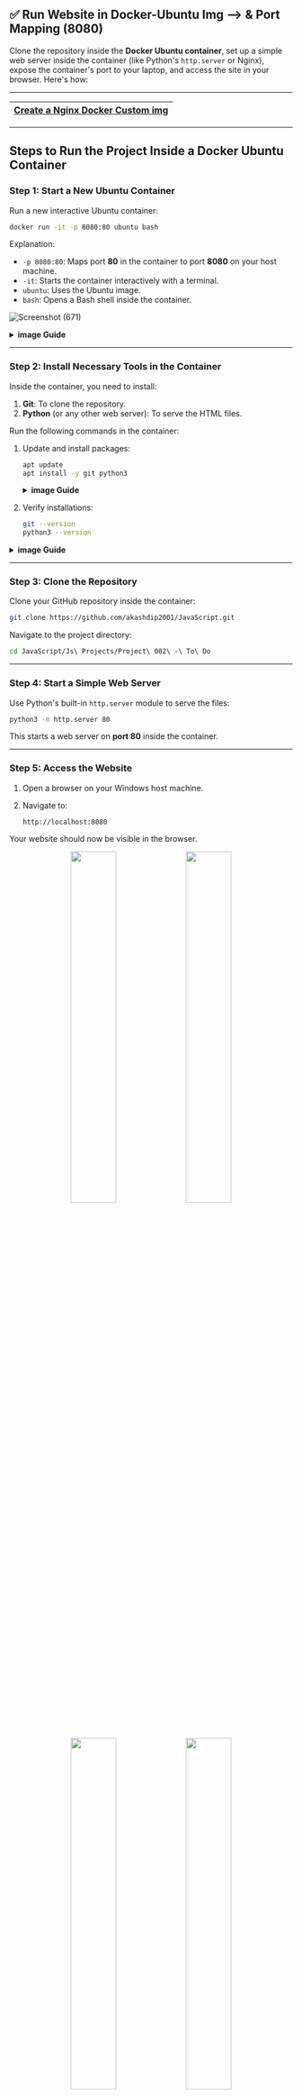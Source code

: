 ## ✅ Run Website in Docker-Ubuntu Img --> & Port Mapping (8080)

Clone the repository inside the **Docker Ubuntu container**, set up a simple web server inside the container (like Python's `http.server` or Nginx), expose the container's port to your laptop, and access the site in your browser. Here's how:

---

| [Create a Nginx Docker Custom img](./02%20Docker%20Custom%20Images.md) |
| --- |

---

## **Steps to Run the Project Inside a Docker Ubuntu Container**

### **Step 1: Start a New Ubuntu Container**
Run a new interactive Ubuntu container:

```bash
docker run -it -p 8080:80 ubuntu bash
```

Explanation:
- `-p 8080:80`: Maps port **80** in the container to port **8080** on your host machine.
- `-it`: Starts the container interactively with a terminal.
- `ubuntu`: Uses the Ubuntu image.
- `bash`: Opens a Bash shell inside the container.

![Screenshot (671)](https://github.com/user-attachments/assets/02462f6a-a1d8-4921-ab77-3ddd23ab678e)

<details>	
     <summary><b>image Guide</b></summary><br>
  🚥🚥🚥🚥🚥🚥🚥🚥🚥🚥
   
   ![Screenshot (672)](https://github.com/user-attachments/assets/ead977a9-ed32-4b53-944e-93c65d880ade)
  🚥🚥🚥🚥🚥🚥🚥🚥🚥🚥
</details>

---

### **Step 2: Install Necessary Tools in the Container**
Inside the container, you need to install:
1. **Git**: To clone the repository.
2. **Python** (or any other web server): To serve the HTML files.

Run the following commands in the container:

1. Update and install packages:
   ```bash
   apt update
   apt install -y git python3
   ```
   <details>	
     <summary><b>image Guide</b></summary><br>
   🚥🚥🚥🚥🚥🚥🚥🚥🚥🚥
      
   ![Screenshot (673)](https://github.com/user-attachments/assets/449f4893-310a-40ae-b718-c9d6cb0ed7e8)
   ![Screenshot (674)](https://github.com/user-attachments/assets/ce401b80-bd72-4ec8-b16b-c8a8b54d9743)
   ![Screenshot (675)](https://github.com/user-attachments/assets/a611d16a-3018-4d97-b137-6d55e23d7553)
   ![Screenshot (676)](https://github.com/user-attachments/assets/d8ca25ca-dc96-4896-8f2b-e8afacfeec98)
   🚥🚥🚥🚥🚥🚥🚥🚥🚥🚥
    </details>

2. Verify installations:
   ```bash
   git --version
   python3 --version
   ```
<details>	
<summary><b>image Guide</b></summary><br>
  🚥🚥🚥🚥🚥🚥🚥🚥🚥🚥

  ![Screenshot (677)](https://github.com/user-attachments/assets/956aad30-c597-4ddf-82ca-f89d317e3246)
🚥🚥🚥🚥🚥🚥🚥🚥🚥🚥
</details>

---

### **Step 3: Clone the Repository**
Clone your GitHub repository inside the container:

```bash
git clone https://github.com/akashdip2001/JavaScript.git
```

Navigate to the project directory:

```bash
cd JavaScript/Js\ Projects/Project\ 002\ -\ To\ Do
```

---

### **Step 4: Start a Simple Web Server**
Use Python's built-in `http.server` module to serve the files:

```bash
python3 -m http.server 80
```

This starts a web server on **port 80** inside the container.

---

### **Step 5: Access the Website**
1. Open a browser on your Windows host machine.
2. Navigate to:

   ```
   http://localhost:8080
   ```

Your website should now be visible in the browser.

<p align="center">
<img width="40%" src="https://github.com/user-attachments/assets/078282da-8b82-4e16-bb8f-62a11fa4a45c">
<img width="40%" src="https://github.com/user-attachments/assets/47bafe78-d502-4135-a0aa-bd3ca969b71d">
</p>
<p align="center">
<img width="40%" src="https://github.com/user-attachments/assets/600e93e8-3347-48da-b50b-f3f88eb12115">
<img width="40%" src="https://github.com/user-attachments/assets/c00e4150-7aff-4f4a-bbdd-b571d4d17076">
</p>

---

### **Step 6: Optional - Run Container in Detached Mode**
If you want to keep the container running in the background:

1. Exit the interactive session by stopping the server (`Ctrl + C`) and typing `exit`.

2. Start the container in detached mode with the web server running:
   ```bash
   docker run -d -p 8080:80 ubuntu bash -c "apt update && apt install -y git python3 && git clone https://github.com/akashdip2001/JavaScript.git && cd JavaScript/Js\ Projects/Project\ 002\ -\ To\ Do && python3 -m http.server 80"
   ```

---

### 🧪 **Summary of Commands:**
1. Start the container:
   ```bash
   docker run -it -p 8080:80 ubuntu bash
   ```

2. Install Git and Python:
   ```bash
   apt update && apt install -y git python3
   ```

3. Clone the repository:
   ```bash
   git clone https://github.com/akashdip2001/JavaScript.git
   cd JavaScript/Js\ Projects/Project\ 002\ -\ To\ Do
   ```

4. Start the web server:
   ```bash
   python3 -m http.server 80
   ```

5. Access the site in your browser at `http://localhost:8080`.

<img src="https://github.com/akashdip2001/college-final-year-project/raw/main/img/colour_line.png">

## ❌ access from your mobile browser

To access your laptop's localhost (port 8080) from your mobile browser within the same local area network (LAN), you can follow these steps:

---

<img align="right" alt="python_logo" width="300" src="https://github.com/user-attachments/assets/9472d238-3f17-4ea4-a4b8-486438c1b944"> 

## **Steps to Access Laptop's Localhost on Mobile**

### **Step 1: Find Your Laptop's IP Address**
You need the local IP address of your laptop.

1. Open **Command Prompt** (Windows) or Terminal (if in WSL).
2. Run the following command to find your IP address:
   ```bash
   ipconfig
   ```
3. Look for the **IPv4 Address** under the active network adapter (e.g., Wi-Fi). It will look something like:
   ```
   IPv4 Address: 192.168.1.10
   ```

---

### **Step 2: Access the Website from Mobile**
On your mobile device:
1. Open the browser.
2. Enter the following URL in the address bar:
   ```
   http://<laptop-ip>:8080
   ```
   Replace `<laptop-ip>` with the IPv4 address from Step 1. For example:
   ```
   http://192.168.1.10:8080
   ```

---

### **Step 3: Allow Firewall Access (If Necessary)**
If you can't access the website from your mobile, your Windows firewall might be blocking the connection. To allow access:

1. Open **Windows Firewall** settings:
   - Press `Win + R`, type `firewall.cpl`, and press Enter.

2. Click on **Advanced Settings** (on the left panel).

3. Select **Inbound Rules**, and then click on **New Rule** (on the right panel).

4. Configure the new rule:
   - Rule Type: Select **Port**.
   - Protocol and Ports: Select **TCP** and specify **8080**.
   - Action: Select **Allow the connection**.
   - Profile: Select **Private** (so it only applies to trusted networks like your home Wi-Fi).
   - Name: Give the rule a name like `Allow-8080`.

5. Save and apply the rule.

---

### **Step 4: Test the Connection**
Retry accessing the URL on your mobile:
```
http://<laptop-ip>:8080
```

You should now be able to view the website hosted on your laptop from your mobile device.

---

### **Optional: Ensure Port Forwarding is Correct**
If you're using Docker, the container port (`80`) must already be mapped to your laptop's port (`8080`). Since you've done this with `docker run -p 8080:80`, you're good.

---

### **Troubleshooting Tips**:
1. **Ping Test**: From your mobile, verify connectivity to the laptop:
   - Use a ping tool or app to check if `192.168.1.10` (your laptop IP) responds.

2. **Check Docker Container**:
   Ensure the container is running:
   ```bash
   docker ps
   ```
   Confirm it maps port `8080` to port `80` inside the container.

3. **Recheck Firewall**:
   Ensure the firewall rule for port 8080 is applied.

<img src="https://github.com/akashdip2001/college-final-year-project/raw/main/img/colour_line.png">

## Test using Postman 🚀

![Screenshot (684)](https://github.com/user-attachments/assets/efd2146d-487e-4dcd-b89f-db1c8b03a32b)
![Screenshot (685)](https://github.com/user-attachments/assets/5022f9d9-4e0a-4c0e-a1aa-77c516ea7a80)
![Screenshot (686)](https://github.com/user-attachments/assets/dfb26c3d-a6c5-4e5b-a31a-1b03c7cf355a)

<img src="https://github.com/akashdip2001/college-final-year-project/raw/main/img/colour_line.png">
<img src="https://github.com/akashdip2001/college-final-year-project/raw/main/img/colour_line.png">

![Screenshot (687)](https://github.com/user-attachments/assets/24b914fa-4a80-480a-bdc3-ed4a3b4fe69a)

## ✅ **Steps to Start the Existing Container**

1. **Start the Existing Container**:
   Since `cool_albattani` already exists, use `docker start` to start it:
   ```bash
   docker start -ai cool_albattani
   ```

   - `-a`: Attach the container’s stdout and stderr to your terminal.
   - `-i`: Keeps the container interactive.

2. **Verify the Container is Running**:
   Check if the container is running with:
   ```bash
   docker ps
   ```

3. **Re-run the Web Server Inside the Container**:
   If the container does not automatically start the web server, you need to do it manually. Attach to the container and start the server:

   ```bash
   docker exec -it cool_albattani bash
   ```

   Inside the container, navigate to your project directory and restart the Python web server:
   ```bash
   cd /path/to/your/project
   python3 -m http.server 80
   ```

   Replace `/path/to/your/project` with the actual directory inside the container.

4. **Access the Website on the Same Port**:
   Since port mappings (`-p 8080:80`) were already set during the initial `docker run`, you can access the website at:
   ```
   http://localhost:8080
   ```

---

## **If the Container Was Not Started with Port Mappings**
If the container was not started with port mappings, you need to create a new container with `docker run`:

1. **Remove the Existing Container** (Optional):
   ```bash
   docker rm cool_albattani
   ```

2. **Create a New Container with Port Mapping**:
   ```bash
   docker run -it -p 8080:80 ubuntu bash
   ```

3. **Set Up the Web Server**: ⬆️
   Follow the previous instructions to install Python, clone your repository, and start the web server.

